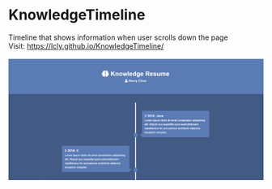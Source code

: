 # KnowledgeTimeline
Timeline that shows information when user scrolls down the page
<br/>
Visit: https://lcly.github.io/KnowledgeTimeline/
<br/>
<br/>
![demo](demo.PNG)
